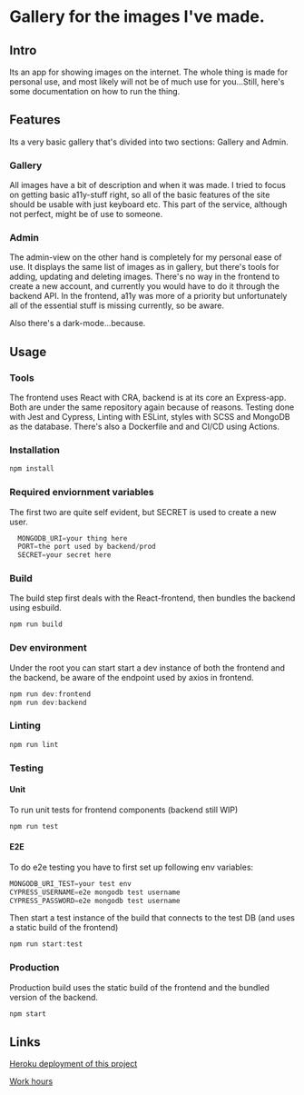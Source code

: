 # Gallery for the images I've made.

## Intro
<p>Its an app for showing images on the internet. The whole thing is made for personal use, and most likely will not be of much use for you...Still, here's some documentation on how to run the thing.</p>

## Features
<p>Its a very basic gallery that's divided into two sections: Gallery and Admin.</p> 

### Gallery
<p>All images have a bit of description and when it was made. I tried to focus on getting basic a11y-stuff right, so all of the basic features of the site should be usable with just keyboard etc. This part of the service, although not perfect, might be of use to someone.</p>

### Admin
<p>The admin-view on the other hand is completely for my personal ease of use. It displays the same list of images as in gallery, but there's tools for adding, updating and deleting images. There's no way in the frontend to create a new account, and currently you would have to do it through the backend API. In the frontend, a11y was more of a priority but unfortunately all of the essential stuff is missing currently, so be aware.</p>
<p>Also there's a dark-mode...because.</p>

## Usage

### Tools
<p>The frontend uses React with CRA, backend is at its core an Express-app. Both are under the same repository again because of reasons. Testing done with Jest and Cypress, Linting with ESLint, styles with SCSS and MongoDB as the database. There's also a Dockerfile and and CI/CD using Actions.</p>

### Installation
```javascript
npm install
```

### Required enviornment variables
<p>The first two are quite self evident, but SECRET is used to create a new user.</p>

```javascript
  MONGODB_URI=your thing here
  PORT=the port used by backend/prod
  SECRET=your secret here
```
### Build
<p>The build step first deals with the React-frontend, then bundles the backend using esbuild.</p>

```javascript
npm run build
```

### Dev environment
<p>Under the root you can start start a dev instance of both the frontend and the backend, be aware of the endpoint used by axios in frontend.</p>

```javascript
npm run dev:frontend
npm run dev:backend
```

### Linting

```javascript
npm run lint
```

### Testing
#### Unit
<p>To run unit tests for frontend components (backend still WIP)</p>

```javascript
npm run test
```

#### E2E
<p>To do e2e testing you have to first set up following env variables:</p>

```javascript
MONGODB_URI_TEST=your test env
CYPRESS_USERNAME=e2e mongodb test username
CYPRESS_PASSWORD=e2e mongodb test username
```
<p>Then start a test instance of the build that connects to the test DB (and uses a static build of the frontend)</p>

```javascript
npm run start:test
```

### Production
<p>Production build uses the static build of the frontend and the bundled version of the backend.</p>

```javascript
npm start
```

## Links
<p><a href="https://tsgallery.herokuapp.com/">Heroku deployment of this project</a></p>
<p><a href="https://github.com/topiassaari/ts_gallery/blob/main/work_hours.md">Work hours</a></p>
